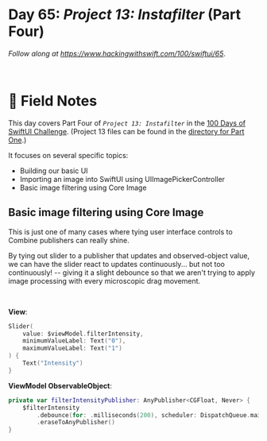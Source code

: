 # Day 65: _Project 13: Instafilter_ (Part Four)

_Follow along at https://www.hackingwithswift.com/100/swiftui/65_.

<br/>


# 📒 Field Notes

This day covers Part Four of _`Project 13: Instafilter`_ in the [100 Days of SwiftUI Challenge](https://www.hackingwithswift.com/100/swiftui/65). (Project 13 files can be found in the [directory for Part One](../day-062/).)


It focuses on several specific topics:

- Building our basic UI
- Importing an image into SwiftUI using UIImagePickerController
- Basic image filtering using Core Image



## Basic image filtering using Core Image

This is just one of many cases where tying user interface controls to Combine publishers can really shine.

By tying out slider to a publisher that updates and observed-object value, we can have the slider react to updates continuously... but not too continuously! -- giving it a slight debounce so that we aren't trying to apply image processing with every microscopic drag movement.

<br/>

**View**:

```swift
Slider(
    value: $viewModel.filterIntensity,
    minimumValueLabel: Text("0"),
    maximumValueLabel: Text("1")
) {
    Text("Intensity")
}
```

**ViewModel ObservableObject**:

```swift
private var filterIntensityPublisher: AnyPublisher<CGFloat, Never> {
    $filterIntensity
        .debounce(for: .milliseconds(200), scheduler: DispatchQueue.main)
        .eraseToAnyPublisher()
}
```


<br/>
